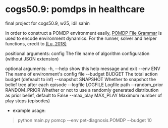 # cogs50.9: pomdps in healthcare
final project for cogs50.9, w25, idil sahin


 In order to construct a POMDP environment easily, [POMDP File Grammar](http://www.pomdp.org/code/pomdp-file-grammar.html) is used to encode environment dynamics. For the runner, solver and helper functions, credit to [(Lu, 2018)](https://github.com/namoshizun/PyPOMDP)


positional arguments:
  config                The file name of algorithm configuration (without JSON
                        extension)

optional arguments:
  -h, --help            show this help message and exit
  --env ENV             The name of environment's config file
  --budget BUDGET       The total action budget (defeault to inf)
  --snapshot SNAPSHOT   Whether to snapshot the belief tree after each episode
  --logfile LOGFILE     Logfile path
  --random_prior RANDOM_PRIOR
                        Whether or not to use a randomly generated
                        distribution as prior belief, default to False
  --max_play MAX_PLAY   Maximum number of play steps (episodes)

* example usage:
> python main.py pomcp --env pet-diagnosis.POMDP --budget 10
```
